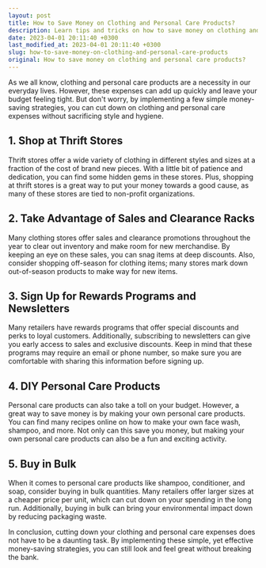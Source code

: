 ```yaml
---
layout: post
title: How to Save Money on Clothing and Personal Care Products?
description: Learn tips and tricks on how to save money on clothing and personal care products without sacrificing your style and hygiene.
date: 2023-04-01 20:11:40 +0300
last_modified_at: 2023-04-01 20:11:40 +0300
slug: how-to-save-money-on-clothing-and-personal-care-products
original: How to save money on clothing and personal care products?
---
```

As we all know, clothing and personal care products are a necessity in our everyday lives. However, these expenses can add up quickly and leave your budget feeling tight. But don't worry, by implementing a few simple money-saving strategies, you can cut down on clothing and personal care expenses without sacrificing style and hygiene. 

## 1. Shop at Thrift Stores

Thrift stores offer a wide variety of clothing in different styles and sizes at a fraction of the cost of brand new pieces. With a little bit of patience and dedication, you can find some hidden gems in these stores. Plus, shopping at thrift stores is a great way to put your money towards a good cause, as many of these stores are tied to non-profit organizations.

## 2. Take Advantage of Sales and Clearance Racks

Many clothing stores offer sales and clearance promotions throughout the year to clear out inventory and make room for new merchandise. By keeping an eye on these sales, you can snag items at deep discounts. Also, consider shopping off-season for clothing items; many stores mark down out-of-season products to make way for new items.

## 3. Sign Up for Rewards Programs and Newsletters

Many retailers have rewards programs that offer special discounts and perks to loyal customers. Additionally, subscribing to newsletters can give you early access to sales and exclusive discounts. Keep in mind that these programs may require an email or phone number, so make sure you are comfortable with sharing this information before signing up. 

## 4. DIY Personal Care Products

Personal care products can also take a toll on your budget. However, a great way to save money is by making your own personal care products. You can find many recipes online on how to make your own face wash, shampoo, and more. Not only can this save you money, but making your own personal care products can also be a fun and exciting activity. 

## 5. Buy in Bulk

When it comes to personal care products like shampoo, conditioner, and soap, consider buying in bulk quantities. Many retailers offer larger sizes at a cheaper price per unit, which can cut down on your spending in the long run. Additionally, buying in bulk can bring your environmental impact down by reducing packaging waste. 

In conclusion, cutting down your clothing and personal care expenses does not have to be a daunting task. By implementing these simple, yet effective money-saving strategies, you can still look and feel great without breaking the bank.